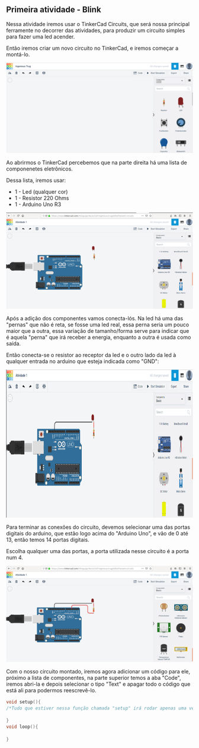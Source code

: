 ## Primeira atividade - Blink
Nessa atividade iremos usar o TinkerCad Circuits, que será nossa principal ferramente no decorrer das atividades, para produzir um circuito simples para fazer uma led acender.

Então iremos criar um novo circuito no TinkerCad, e iremos começar a montá-lo.

<img src = "../Imgs/atv1_1.png"/>

Ao abrirmos o TinkerCad percebemos que na parte direita há uma lista de componenetes eletrônicos.

Dessa lista, iremos usar:
* 1 - Led (qualquer cor)
* 1 - Resistor 220 Ohms
* 1 - Arduino Uno R3

<img src = "../Imgs/atv1_2.png"/>

Após a adição dos componentes vamos conecta-lós. Na led há uma das "pernas" que não é reta, se fosse uma led real, essa perna seria um pouco maior que a outra, essa variação de tamanho/forma serve para indicar que é aquela "perna" que irá receber a energia, enquanto a outra é usada como saída. 

Então conecta-se o resistor ao receptor da led e o outro lado da led à qualquer entrada no arduino que esteja indicada como "GND":

<img src = "../Imgs/atv1_3.png" height="400" widht ="400"/>

Para terminar as conexões do circuito, devemos selecionar uma das portas digitais do arduino, que estão logo acima do "Arduino Uno", e vão de 0 até 13, então temos 14 portas digitais. 

Escolha qualquer uma das portas, a porta utilizada nesse circuito é a porta num 4.

<img src = "../Imgs/atv1_4.png"/>

Com o nosso circuito montado, iremos agora adicionar um código para ele, próximo a lista de componentes, na parte superior temos a aba "Code", iremos abri-la e depois selecionar o tipo "Text" e apagar todo o código que está ali para podermos reescrevê-lo.
```C
void setup(){
/*Tudo que estiver nessa função chamada "setup" irá rodar apenas uma vez*/ 

}
void loop(){

}
```